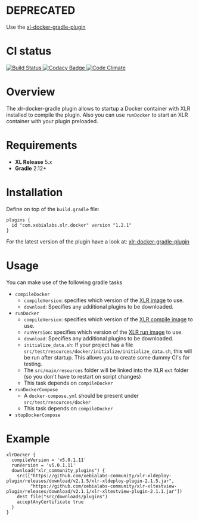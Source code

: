 # DEPRECATED #

Use the [xl-docker-gradle-plugin](https://github.com/xebialabs-community/xl-docker-gradle-plugin)

# CI status #

[![Build Status][xlr-docker-gradle-travis-image] ][xlr-docker-gradle-travis-url]
[![Codacy Badge][xlr-docker-gradle-codacy-image] ][xlr-docker-gradle-codacy-url]
[![Code Climate][xlr-docker-gradle-code-climate-image] ][xlr-docker-gradle-code-climate-url]

[xlr-docker-gradle-travis-image]: https://travis-ci.org/xebialabs-community/xlr-docker-gradle-plugin.svg?branch=master
[xlr-docker-gradle-travis-url]: https://travis-ci.org/xebialabs-community/xlr-docker-gradle-plugin
[xlr-docker-gradle-codacy-image]: https://api.codacy.com/project/badge/Grade/bd1525ac6d1a4788832d7f9849ddfa73
[xlr-docker-gradle-codacy-url]: https://www.codacy.com/app/joris-dewinne/xlr-docker-gradle-plugin
[xlr-docker-gradle-code-climate-image]: https://codeclimate.com/github/xebialabs-community/xlr-docker-gradle-plugin/badges/gpa.svg
[xlr-docker-gradle-code-climate-url]: https://codeclimate.com/github/xebialabs-community/xlr-docker-gradle-plugin


# Overview #

The xlr-docker-gradle plugin allows to startup a Docker container with XLR installed to compile the plugin.
Also you can use `runDocker` to start an XLR container with your plugin preloaded.

# Requirements #

* **XL Release** 5.x
* **Gradle** 2.12+

# Installation #

Define on top of the `build.gradle` file:

```
plugins {
  id "com.xebialabs.xlr.docker" version "1.2.1"
}
```


For the latest version of the plugin have a look at:
[xlr-docker-gradle-plugin](https://plugins.gradle.org/plugin/com.xebialabs.xlr.docker)

# Usage #

You can make use of the following gradle tasks

* `compileDocker`
    * `compileVersion`: specifies which version of the [XLR image](https://hub.docker.com/r/xebialabs/xlr_dev_compile/tags/) to use.
    * `download`: Specifies any additional plugins to be downloaded.
* `runDocker`
    * `compileVersion`: specifies which version of the [XLR compile image](https://hub.docker.com/r/xebialabs/xlr_dev_compile/tags/) to use.
    * `runVersion`: specifies which version of the [XLR run image](https://hub.docker.com/r/xebialabs/xlr_dev_run/tags/) to use.
    * `download`: Specifies any additional plugins to be downloaded.
    * `initialize_data.sh`: If your project has a file `src/test/resources/docker/initialize/initialize_data.sh`, this will be run after startup. This allows you to create some dummy CI's for testing.
    * The `src/main/resources` folder will be linked into the XLR `ext` folder (so you don't have to restart on script changes)
    * This task depends on `compileDocker`
* `runDockerCompose`
    * A `docker-compose.yml` should be present under `src/test/resources/docker`
    * This task depends on `compileDocker`
* `stopDockerCompose`

# Example #

```
xlrDocker {
  compileVersion = 'v5.0.1.11'
  runVersion = 'v5.0.1.11'
  download("xlr_community_plugins") {
    src(["https://github.com/xebialabs-community/xlr-xldeploy-plugin/releases/download/v2.1.5/xlr-xldeploy-plugin-2.1.5.jar",
         "https://github.com/xebialabs-community/xlr-xltestview-plugin/releases/download/v2.1.1/xlr-xltestview-plugin-2.1.1.jar"])
    dest file("src/downloads/plugins")
    acceptAnyCertificate true
  }
}
```

